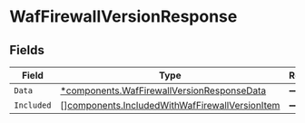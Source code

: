 # WafFirewallVersionResponse


## Fields

| Field                                                                                                        | Type                                                                                                         | Required                                                                                                     | Description                                                                                                  |
| ------------------------------------------------------------------------------------------------------------ | ------------------------------------------------------------------------------------------------------------ | ------------------------------------------------------------------------------------------------------------ | ------------------------------------------------------------------------------------------------------------ |
| `Data`                                                                                                       | [*components.WafFirewallVersionResponseData](../../models/shared/waffirewallversionresponsedata.md)          | :heavy_minus_sign:                                                                                           | N/A                                                                                                          |
| `Included`                                                                                                   | [][components.IncludedWithWafFirewallVersionItem](../../models/shared/includedwithwaffirewallversionitem.md) | :heavy_minus_sign:                                                                                           | N/A                                                                                                          |